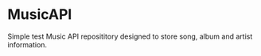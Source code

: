 # MusicAPI
Simple test Music API reposititory designed to store song, album and artist information.
